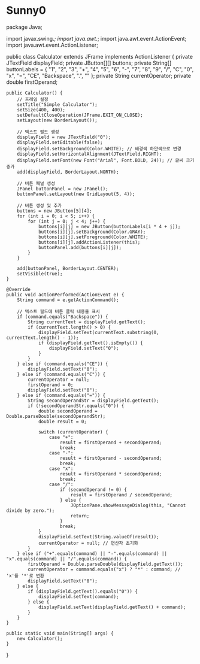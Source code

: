 # Sunny0
package Java;

import javax.swing.*;
import java.awt.*;
import java.awt.event.ActionEvent;
import java.awt.event.ActionListener;

public class Calculator extends JFrame implements ActionListener {
    private JTextField displayField;
    private JButton[][] buttons;
    private String[] buttonLabels = {
        "1", "2", "3", "+",
        "4", "5", "6", "-",
        "7", "8", "9", "/",
        "C", "0", "x", "=",
        "CE", "Backspace", ".", ""
    };
    private String currentOperator;
    private double firstOperand;

    public Calculator() {
        // 프레임 설정
        setTitle("Simple Calculator");
        setSize(400, 400);
        setDefaultCloseOperation(JFrame.EXIT_ON_CLOSE);
        setLayout(new BorderLayout());

        // 텍스트 필드 생성
        displayField = new JTextField("0");
        displayField.setEditable(false);
        displayField.setBackground(Color.WHITE); // 배경색 하얀색으로 변경
        displayField.setHorizontalAlignment(JTextField.RIGHT);
        displayField.setFont(new Font("Arial", Font.BOLD, 24)); // 글씨 크기 증가
        add(displayField, BorderLayout.NORTH);

        // 버튼 패널 생성
        JPanel buttonPanel = new JPanel();
        buttonPanel.setLayout(new GridLayout(5, 4));

        // 버튼 생성 및 추가
        buttons = new JButton[5][4];
        for (int i = 0; i < 5; i++) {
            for (int j = 0; j < 4; j++) {
                buttons[i][j] = new JButton(buttonLabels[i * 4 + j]);
                buttons[i][j].setBackground(Color.GRAY);
                buttons[i][j].setForeground(Color.WHITE);
                buttons[i][j].addActionListener(this);
                buttonPanel.add(buttons[i][j]);
            }
        }

        add(buttonPanel, BorderLayout.CENTER);
        setVisible(true);
    }

    @Override
    public void actionPerformed(ActionEvent e) {
        String command = e.getActionCommand();

        // 텍스트 필드에 버튼 클릭 내용을 표시
        if (command.equals("Backspace")) {
            String currentText = displayField.getText();
            if (currentText.length() > 0) {
                displayField.setText(currentText.substring(0, currentText.length() - 1));
                if (displayField.getText().isEmpty()) {
                    displayField.setText("0");
                }
            }
        } else if (command.equals("CE")) {
            displayField.setText("0");
        } else if (command.equals("C")) {
            currentOperator = null;
            firstOperand = 0;
            displayField.setText("0");
        } else if (command.equals("=")) {
            String secondOperandStr = displayField.getText();
            if (!secondOperandStr.equals("0")) {
                double secondOperand = Double.parseDouble(secondOperandStr);
                double result = 0;

                switch (currentOperator) {
                    case "+":
                        result = firstOperand + secondOperand;
                        break;
                    case "-":
                        result = firstOperand - secondOperand;
                        break;
                    case "x":
                        result = firstOperand * secondOperand;
                        break;
                    case "/":
                        if (secondOperand != 0) {
                            result = firstOperand / secondOperand;
                        } else {
                            JOptionPane.showMessageDialog(this, "Cannot divide by zero.");
                            return;
                        }
                        break;
                }
                displayField.setText(String.valueOf(result));
                currentOperator = null; // 연산자 초기화
            }
        } else if ("+".equals(command) || "-".equals(command) || "x".equals(command) || "/".equals(command)) {
            firstOperand = Double.parseDouble(displayField.getText());
            currentOperator = command.equals("x") ? "*" : command; // 'x'를 '*'로 변환
            displayField.setText("0");
        } else {
            if (displayField.getText().equals("0")) {
                displayField.setText(command);
            } else {
                displayField.setText(displayField.getText() + command);
            }
        }
    }

    public static void main(String[] args) {
        new Calculator();
    }
}
